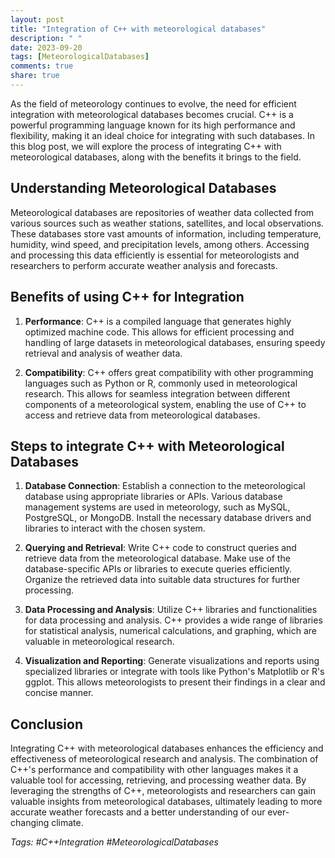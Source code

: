 ```yaml
---
layout: post
title: "Integration of C++ with meteorological databases"
description: " "
date: 2023-09-20
tags: [MeteorologicalDatabases]
comments: true
share: true
---
```


As the field of meteorology continues to evolve, the need for efficient integration with meteorological databases becomes crucial. C++ is a powerful programming language known for its high performance and flexibility, making it an ideal choice for integrating with such databases. In this blog post, we will explore the process of integrating C++ with meteorological databases, along with the benefits it brings to the field.

## Understanding Meteorological Databases

Meteorological databases are repositories of weather data collected from various sources such as weather stations, satellites, and local observations. These databases store vast amounts of information, including temperature, humidity, wind speed, and precipitation levels, among others. Accessing and processing this data efficiently is essential for meteorologists and researchers to perform accurate weather analysis and forecasts.

## Benefits of using C++ for Integration

1. **Performance**: C++ is a compiled language that generates highly optimized machine code. This allows for efficient processing and handling of large datasets in meteorological databases, ensuring speedy retrieval and analysis of weather data.

2. **Compatibility**: C++ offers great compatibility with other programming languages such as Python or R, commonly used in meteorological research. This allows for seamless integration between different components of a meteorological system, enabling the use of C++ to access and retrieve data from meteorological databases.

## Steps to integrate C++ with Meteorological Databases

1. **Database Connection**: Establish a connection to the meteorological database using appropriate libraries or APIs. Various database management systems are used in meteorology, such as MySQL, PostgreSQL, or MongoDB. Install the necessary database drivers and libraries to interact with the chosen system.

2. **Querying and Retrieval**: Write C++ code to construct queries and retrieve data from the meteorological database. Make use of the database-specific APIs or libraries to execute queries efficiently. Organize the retrieved data into suitable data structures for further processing.

3. **Data Processing and Analysis**: Utilize C++ libraries and functionalities for data processing and analysis. C++ provides a wide range of libraries for statistical analysis, numerical calculations, and graphing, which are valuable in meteorological research.

4. **Visualization and Reporting**: Generate visualizations and reports using specialized libraries or integrate with tools like Python's Matplotlib or R's ggplot. This allows meteorologists to present their findings in a clear and concise manner.

## Conclusion

Integrating C++ with meteorological databases enhances the efficiency and effectiveness of meteorological research and analysis. The combination of C++'s performance and compatibility with other languages makes it a valuable tool for accessing, retrieving, and processing weather data. By leveraging the strengths of C++, meteorologists and researchers can gain valuable insights from meteorological databases, ultimately leading to more accurate weather forecasts and a better understanding of our ever-changing climate.

*Tags: #C++Integration #MeteorologicalDatabases*